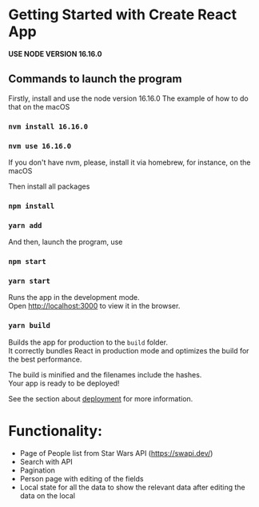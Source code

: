 # Getting Started with Create React App

****USE NODE VERSION 16.16.0****

## Commands to launch the program

Firstly, install and use the node version 16.16.0
The example of how to do that on the macOS
### `nvm install 16.16.0`
### `nvm use 16.16.0`
If you don't have nvm, please, install it via homebrew, for instance, on the macOS

Then install all packages
### `npm install`
### `yarn add`

And then, launch the program, use

### `npm start`
### `yarn start`

Runs the app in the development mode.\
Open [http://localhost:3000](http://localhost:3000) to view it in the browser.

### `yarn build`

Builds the app for production to the `build` folder.\
It correctly bundles React in production mode and optimizes the build for the best performance.

The build is minified and the filenames include the hashes.\
Your app is ready to be deployed!

See the section about [deployment](https://facebook.github.io/create-react-app/docs/deployment) for more information.

# Functionality:
- Page of People list from Star Wars API (https://swapi.dev/)
- Search with API
- Pagination
- Person page with editing of the fields
- Local state for all the data to show the relevant data after editing the data on the local